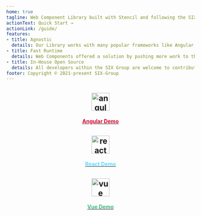 ```yaml
---
home: true
tagline: Web Component Library built with Stencil and following the SIX style guide
actionText: Quick Start →
actionLink: /guide/
features:
- title: Agnostic
  details: Our Library works with many popular frameworks like Angular, React and Vue right out of the box. Checkout the demo apps below!
- title: Fast Runtime
  details: Web Components offered a solution by pushing more work to the browser for better performance.
- title: In-House Open Source
  details: All developers within the SIX Group are welcome to contribute code and use our library in their projects.
footer: Copyright © 2021-present SIX-Group
---
```


<div class="features" style="border: none; margin-top: 1rem; ">

  <a class="feature" style="flex-basis: 33%; max-width: 33%; text-align: center;" href="TODO" target="_blank">
    <h2><img style="height: 48px;" src="/assets/images/angular.svg" alt="angular"></h2>
    <h4 style="color: #dd0031;">Angular Demo</h4>
  </a>

  <a class="feature" style="flex-basis: 33%; max-width: 33%; text-align: center" href="TODO" target="_blank">
    <h2><img style="height: 48px;" src="/assets/images/react.svg" alt="react"></h2>
    <h4 style="color: #61dafb;">React Demo</h4>
  </a>

  <a class="feature" style="flex-basis: 33%; max-width: 33%; text-align: center" href="TODO" target="_blank">
    <h2><img style="height: 48px;" src="/assets/images/vue.svg" alt="vue"></h2>
    <h4 style="color: #41b883;">Vue Demo</h4>
  </a>

</div>
